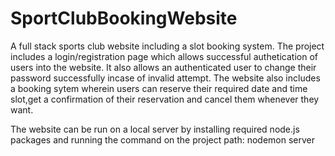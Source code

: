 # SportClubBookingWebsite
A full stack sports club website including a slot booking system.
The project includes a login/registration page which allows successful authetication of users into the website. It also allows an authenticated user to change their password successfully incase of invalid attempt. The website also includes a booking sytem wherein users can reserve their required date and time slot,get a confirmation of their reservation and cancel them whenever they want. 

The website can be run on a local server by installing required node.js packages and running the command on the project path:
nodemon server
